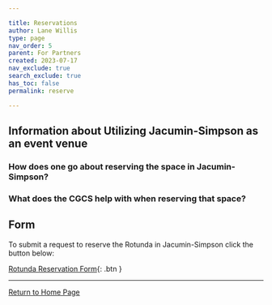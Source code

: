 ```yaml
---

title: Reservations
author: Lane Willis
type: page
nav_order: 5
parent: For Partners
created: 2023-07-17
nav_exclude: true
search_exclude: true
has_toc: false
permalink: reserve

---
```


## Information about Utilizing Jacumin-Simpson as an event venue

### How does one go about reserving the space in Jacumin-Simpson?

### What does the CGCS help with when reserving that space?

## Form

To submit a request to reserve the Rotunda in Jacumin-Simpson click the button below:

[Rotunda Reservation Form](www.thecgcs.org){: .btn }

---

[Return to Home Page](/)